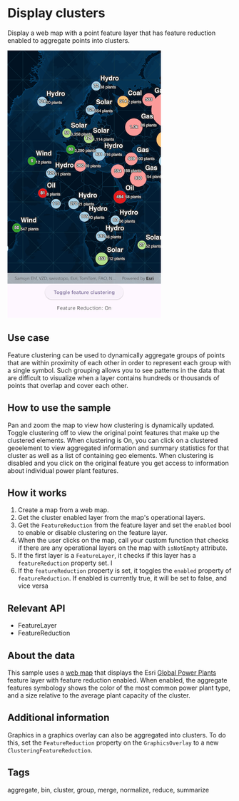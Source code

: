 # Display clusters

Display a web map with a point feature layer that has feature reduction enabled to aggregate points into clusters.

![Image of display clusters](display_clusters.png)

## Use case

Feature clustering can be used to dynamically aggregate groups of points that are within proximity of each other in order to represent each group with a single symbol. Such grouping allows you to see patterns in the data that are difficult to visualize when a layer contains hundreds or thousands of points that overlap and cover each other.

## How to use the sample

Pan and zoom the map to view how clustering is dynamically updated. Toggle clustering off to view the original point features that make up the clustered elements. When clustering is On, you can click on a clustered geoelement to view aggregated information and summary statistics for that cluster as well as a list of containing geo elements. When clustering is disabled and you click on the original feature you get access to information about individual power plant features.

## How it works

1. Create a map from a web map.
2. Get the cluster enabled layer from the map's operational layers.
3. Get the `FeatureReduction` from the feature layer and set the `enabled` bool to enable or disable clustering on the feature layer.
4. When the user clicks on the map, call your custom function that checks if there are any operational layers on the map with `isNotEmpty` attribute.
5. If the first layer is a `FeatureLayer`, it checks if this layer has a `featureReduction` property set. I
6. If the `featureReduction` property is set, it toggles the `enabled` property of `featureReduction`. If enabled is currently true, it will be set to false, and vice versa

## Relevant API

* FeatureLayer
* FeatureReduction

## About the data

This sample uses a [web map](https://www.arcgis.com/home/item.html?id=8916d50c44c746c1aafae001552bad23) that displays the Esri [Global Power Plants](https://www.arcgis.com/home/item.html?id=eb54b44c65b846cca12914b87b315169) feature layer with feature reduction enabled. When enabled, the aggregate features symbology shows the color of the most common power plant type, and a size relative to the average plant capacity of the cluster.

## Additional information

Graphics in a graphics overlay can also be aggregated into clusters. To do this, set the `FeatureReduction` property on the `GraphicsOverlay` to a new `ClusteringFeatureReduction`.

## Tags

aggregate, bin, cluster, group, merge, normalize, reduce, summarize

